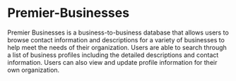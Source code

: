 # Premier-Businesses
Premier Businesses is a business-to-business database that allows users to browse contact information and descriptions for a variety of businesses to help meet the needs of their organization.
Users are able to search through a list of business profiles including the detailed descriptions and contact information.
Users can also view and update profile information for their own organization.
